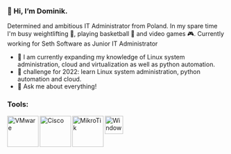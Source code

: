 ### 👋 Hi, I’m Dominik.

Determined and ambitious IT Administrator from Poland. In my spare time I'm busy weightlifting :muscle:, playing basketball :basketball:
and video games :video_game:. Currently working for Seth Software as Junior IT Administrator
- 🌱 I am currently expanding my knowledge of Linux system administration, cloud and virtualization as well as python automation. 
- :blue_book: challenge for 2022: learn Linux system administration, python automation and cloud.
- 💬 Ask me about everything!

### Tools:
<img align="left" alt="VMware" width="72px" src="https://1000logos.net/wp-content/uploads/2020/06/VMware-logo.jpg" />
<img align="left" alt="Cisco" width="72px" src="https://logos-world.net/wp-content/uploads/2021/08/Cisco-Logo.png" />
<img align="left" alt="MikroTik" width="72px" src="https://upload.wikimedia.org/wikipedia/commons/thumb/3/37/MikroTik_logo.svg/1280px-MikroTik_logo.svg.png" />
<img align="left" alt="Windows" width="42px" src="https://upload.wikimedia.org/wikipedia/commons/thumb/5/5f/Windows_logo_-_2012.svg/88px-Windows_logo_-_2012.svg.png" />
